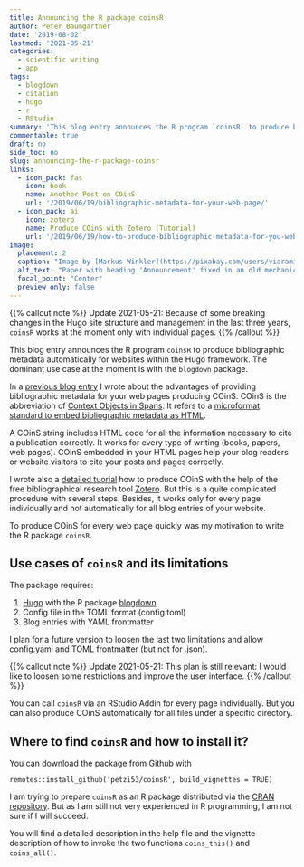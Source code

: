 ```yaml
---
title: Announcing the R package coinsR
author: Peter Baumgartner
date: '2019-08-02'
lastmod: '2021-05-21'
categories:
  - scientific writing
  - app
tags:
  - blogdown
  - citation
  - hugo
  - r
  - RStudio
summary: 'This blog entry announces the R program `coinsR` to produce bibliographic metadata automatically for websites within the Hugo framework. The dominant use case at the moment is with the `blogdown` package.'
commentable: true
draft: no
side_toc: no
slug: announcing-the-r-package-coinsr
links:
  - icon_pack: fas
    icon: book
    name: Another Post on COinS
    url: '/2019/06/19/bibliographic-metadata-for-your-web-page/'
  - icon_pack: ai
    icon: zotero
    name: Produce COinS with Zotero (Tutorial)
    url: '/2019/06/19/how-to-produce-bibliographic-metadata-for-you-web-page/'
image:
  placement: 2    
  caption: "Image by [Markus Winkler](https://pixabay.com/users/viarami-13458823/) from [Pixabay](https://pixabay.com/photos/announcement-message-publication-5529098/)"
  alt_text: "Paper with heading 'Announcement' fixed in an old mechanical typewriter."
  focal_point: "Center"
  preview_only: false
---
```


{{% callout note %}} Update 2021-05-21: Because of some breaking changes in the Hugo site structure and management in the last three years, `coinsR` works at the moment only with individual pages. {{% /callout %}}

This blog entry announces the R program `coinsR` to produce bibliographic metadata automatically for websites within the Hugo framework. The dominant use case at the moment is with the `blogdown` package.

In a [previous blog entry](/2019/06/19/bibliographic-metadata-for-your-web-page/) I wrote about the advantages of providing bibliographic metadata for your web pages producing COinS. COinS is the abbreviation of [Context Objects in Spans](https://en.wikipedia.org/wiki/COinS). It refers to a [microformat standard to embed bibliographic metadata as HTML](https://www.univie.ac.at/elib/index.php?title=COinS_Microfromat_Bibliographic_Metadata_for_Embedding_in_HTML).

A COinS string includes HTML code for all the information necessary to cite a publication correctly. It works for every type of writing (books, papers, web pages). COinS embedded in your HTML pages help your blog readers or website visitors to cite your posts and pages correctly.

I wrote also a [detailed tuorial](/2019/06/19/how-to-produce-bibliographic-metadata-for-you-web-page/) how to produce COinS with the help of the free bibliographical research tool [Zotero](https://www.zotero.org/). But this is a quite complicated procedure with several steps. Besides, it works only for every page individually and not automatically for all blog entries of your website.

To produce COinS for every web page quickly was my motivation to write the R package `coinsR`.

## Use cases of `coinsR` and its limitations

The package requires:

1.  [Hugo](https://gohugo.io) with the R package [blogdown](https://bookdown.org/yihui/blogdown/)
2.  Config file in the TOML format (config.toml)
3.  Blog entries with YAML frontmatter

I plan for a future version to loosen the last two limitations and allow config.yaml and TOML frontmatter (but not for .json).

{{% callout note %}} Update 2021-05-21: This plan is still relevant: I would like to loosen some restrictions and improve the user interface. {{% /callout %}}

You can call `coinsR` via an RStudio Addin for every page individually. But you can also produce COinS automatically for all files under a specific directory.

## Where to find `coinsR` and how to install it?

You can download the package from Github with

    remotes::install_github('petzi53/coinsR', build_vignettes = TRUE)

I am trying to prepare `coinsR` as an R package distributed via the [CRAN repository](https://cran.r-project.org/). But as I am still not very experienced in R programming, I am not sure if I will succeed.

You will find a detailed description in the help file and the vignette description of how to invoke the two functions `coins_this()` and `coins_all()`.

<span class='Z3988' title='url_ver=Z39.88-2004&amp;ctx_ver=Z39.88-2004&amp;rfr_id=info%3Asid%2Fzotero.org%3A2&amp;rft_val_fmt=info%3Aofi%2Ffmt%3Akev%3Amtx%3Adc&amp;rft.type=blogPost&amp;rft.title=Announcing%20the%20R%20package%20coinsR&amp;rft.source=Thought%20splinters&amp;rft.rights=CC%20BY-SA%204.0&amp;rft.description=This%20blog%20entry%20announces%20the%20R%20program%20%60coinsR%60%20to%20produce%20bibliographic%20metadata%20automatically%20for%20websites%20within%20the%20Hugo%20framework.%20The%20dominant%20use%20case%20at%20the%20moment%20is%20with%20the%20%60blogdown%60%20package.&amp;rft.identifier=https%3A%2F%2Fnotes.peter-baumgartner.net%2F2019%2F08%2F02%2Fannouncing-the-r-package-coinsr&amp;rft.aufirst=Peter&amp;rft.aulast=Baumgartner&amp;rft.au=Peter%20Baumgartner&amp;rft.date=2019-08-02&amp;rft.language=en'></span>

<span class='Z3988' title='url_ver=Z39.88-2004&amp;ctx_ver=Z39.88-2004&amp;rfr_id=info%3Asid%2Fzotero.org%3A2&amp;rft_val_fmt=info%3Aofi%2Ffmt%3Akev%3Amtx%3Adc&amp;rft.type=blogPost&amp;rft.title=Announcing%20the%20R%20package%20coinsR&amp;rft.source=Thought%20splinters&amp;rft.rights=CC%20BY-SA%204.0&amp;rft.description=This%20blog%20entry%20announces%20the%20R%20program%20%60coinsR%60%20to%20produce%20bibliographic%20metadata%20automatically%20for%20websites%20within%20the%20Hugo%20framework.%20The%20dominant%20use%20case%20at%20the%20moment%20is%20with%20the%20%60blogdown%60%20package.&amp;rft.identifier=https%3A%2F%2Fnotes.peter-baumgartner.net%2F2019%2F08%2F02%2Fannouncing-the-r-package-coinsr&amp;rft.aufirst=Peter&amp;rft.aulast=Baumgartner&amp;rft.au=Peter%20Baumgartner&amp;rft.date=2019-08-02&amp;rft.language=en'></span>
